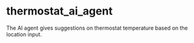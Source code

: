 # thermostat_ai_agent
The AI agent gives suggestions on thermostat temperature based on the location input. 
